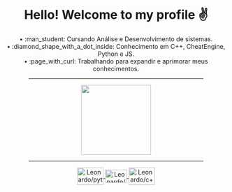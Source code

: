 # <div align="center"> Hello! Welcome to my profile :v: </div>

<div align="center"> 
  <a> • :man_student: Cursando Análise e Desenvolvimento de sistemas.</a>
  <br><a> • :diamond_shape_with_a_dot_inside: Conhecimento em C++, CheatEngine, Python e JS.</a>
  <br><a> • :page_with_curl: Trabalhando para expandir e aprimorar meus conhecimentos.</a>
  </div> 
 
 <div align="center">
  <hr width="400" size="10px" noshade=”noshade”>  </hr>
  </div>
 
<div align="center">
  <a href="https://github.com/leleo-code">
  <img height="160" src="https://github-readme-stats.vercel.app/api?username=leleo-code&show_icons=true&theme=tokyonight&hide_title=false&layout=compact&custom_title=Leonardo%20Vinicius%20-%20Stats"/>
 </div>

 <div align="center">
  <hr width="400" size="10px" noshade=”noshade”>  </hr>
  </div>

<div align="center">
  <img align="center" height="40" width="60" alt="Leonardo/python" src="https://cdn.jsdelivr.net/gh/devicons/devicon/icons/python/python-plain-wordmark.svg" />
  <img align="center" height="30" width="50" alt="Leonardo/javascript" src="https://cdn.jsdelivr.net/gh/devicons/devicon/icons/javascript/javascript-plain.svg" />
  <img align="center" height="40" width="60" alt="Leonardo/c++" src="https://cdn.jsdelivr.net/gh/devicons/devicon/icons/cplusplus/cplusplus-line.svg" />
  
  </div>
